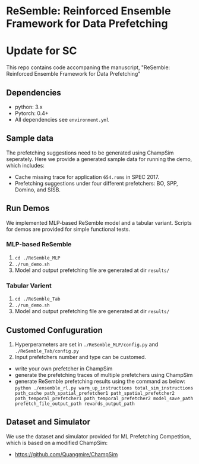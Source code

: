 # ReSemble: Reinforced Ensemble Framework for Data Prefetching
# Update for SC
This repo contains code accompaning the manuscript, "ReSemble: Reinforced Ensemble Framework for Data Prefetching"
## Dependencies
* python: 3.x
* Pytorch: 0.4+
* All dependencies see `environment.yml`

## Sample data
The prefetching suggestions need to be generated using ChampSim seperately. Here we provide a generated sample data for running the demo, which includes:
* Cache missing trace for application `654.roms` in SPEC 2017.
* Prefetching suggestions under four different prefetchers: BO, SPP, Domino, and SISB.

## Run Demos
We implemented MLP-based ReSemble model and a tabular variant. Scripts for demos are provided for simple functional tests.
### MLP-based ReSemble
1. `cd ./ReSemble_MLP`
2. `./run_demo.sh`
3. Model and output prefetching file are generated at dir `results/`

### Tabular Varient
1. `cd ./ReSemble_Tab`
2. `./run_demo.sh`
3. Model and output prefetching file are generated at dir `results/`

## Customed Confuguration
1. Hyperperameters are set in `./ReSemble_MLP/config.py` and `./ReSemble_Tab/config.py`
2. Input prefetchers number and type can be customed.
  * write your own prefetcher in ChampSim
  * generate the prefetching traces of multiple prefetchers using ChampSim
  * generate ReSemble prefetching results using the command as below:
  ```python ./ensemble_rl.py warm_up_instructions total_sim_instructions path_cache path_spatial_prefetcher1 path_spatial_prefetcher2 path_temporal_prefetcher1 path_temporal_prefetcher2 model_save_path prefetch_file_output_path rewards_output_path```
 
 ## Dataset and Simulator
 We use the dataset and simulator provided for ML Prefetching Competition, which is based on a modified ChampSim:
 * https://github.com/Quangmire/ChampSim